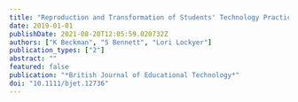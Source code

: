 ```yaml
---
title: "Reproduction and Transformation of Students' Technology Practice: The Tale of Two Distinctive Secondary Student Cases"
date: 2019-01-01
publishDate: 2021-08-20T12:05:59.020732Z
authors: ["K Beckman", "S Bennett", "Lori Lockyer"]
publication_types: ["2"]
abstract: ""
featured: false
publication: "*British Journal of Educational Technology*"
doi: "10.1111/bjet.12736"
---
```


